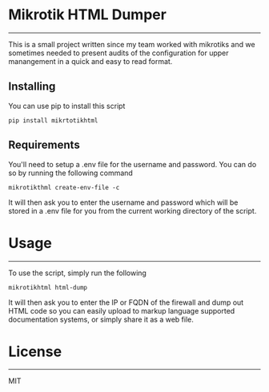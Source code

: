 # Mikrotik HTML Dumper

---

This is a small project written since my team worked with mikrotiks and we sometimes needed to present audits of the configuration for upper manangement in a quick and easy to read format.

## Installing

You can use pip to install this script

```pip install mikrtotikhtml```

## Requirements

You'll need to setup a .env file for the username and password. You can do so by running the following command

```mikrotikthml create-env-file -c```

It will then ask you to enter the username and password which will be stored in a .env file for you from the current working directory of the script.


# Usage

---

To use the script, simply run the following

```mikrotikhtml html-dump```

It will then ask you to enter the IP or FQDN of the firewall and dump out HTML code so you can easily upload to markup language supported documentation systems, or simply share it as a web file.

# License

---

MIT




